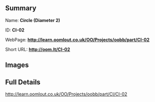

## Summary
 
Name: __Circle (Diameter 2)__

ID: __CI-02__

WebPage: __http://learn.oomlout.co.uk/OO/Projects/oobb/part/CI-02__

Short URL: __http://oom.lt/CI-02__


## Images




## Full Details

 http://learn.oomlout.co.uk/OO/Projects/oobb/part/CI/CI-02

